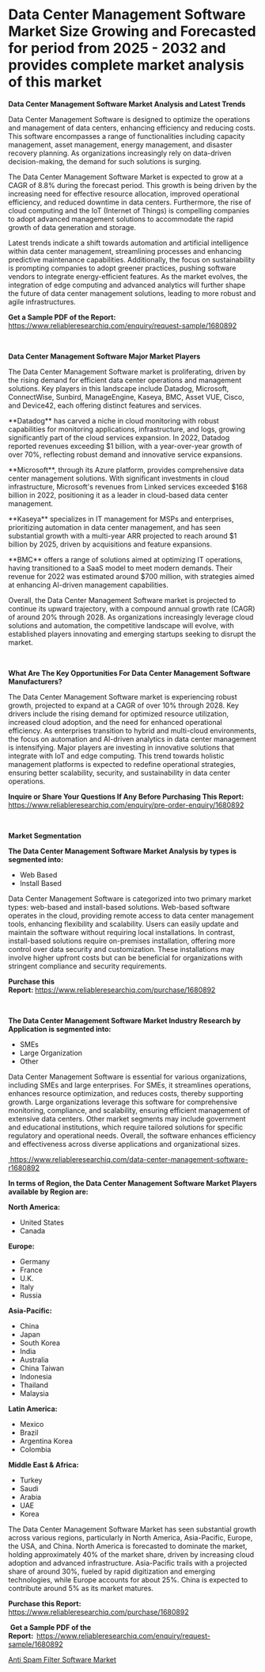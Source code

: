 <p><h1>Data Center Management Software Market Size Growing and Forecasted for period from 2025 - 2032 and provides complete market analysis of this market</h1></p><p><strong>Data Center Management Software Market Analysis and Latest Trends</strong></p>
<p><p>Data Center Management Software is designed to optimize the operations and management of data centers, enhancing efficiency and reducing costs. This software encompasses a range of functionalities including capacity management, asset management, energy management, and disaster recovery planning. As organizations increasingly rely on data-driven decision-making, the demand for such solutions is surging.</p><p>The Data Center Management Software Market is expected to grow at a CAGR of 8.8% during the forecast period. This growth is being driven by the increasing need for effective resource allocation, improved operational efficiency, and reduced downtime in data centers. Furthermore, the rise of cloud computing and the IoT (Internet of Things) is compelling companies to adopt advanced management solutions to accommodate the rapid growth of data generation and storage.</p><p>Latest trends indicate a shift towards automation and artificial intelligence within data center management, streamlining processes and enhancing predictive maintenance capabilities. Additionally, the focus on sustainability is prompting companies to adopt greener practices, pushing software vendors to integrate energy-efficient features. As the market evolves, the integration of edge computing and advanced analytics will further shape the future of data center management solutions, leading to more robust and agile infrastructures.</p></p>
<p><strong>Get a Sample PDF of the Report:&nbsp;</strong> <a href="https://www.reliableresearchiq.com/enquiry/request-sample/1680892?utm_campaign=3259&utm_medium=2&utm_source=Github&utm_content=ia&utm_term=09032025&utm_id=data-center-management-software">https://www.reliableresearchiq.com/enquiry/request-sample/1680892</a></p>
<p>&nbsp;</p>
<p><strong>Data Center Management Software Major Market Players</strong></p>
<p><p>The Data Center Management Software market is proliferating, driven by the rising demand for efficient data center operations and management solutions. Key players in this landscape include Datadog, Microsoft, ConnectWise, Sunbird, ManageEngine, Kaseya, BMC, Asset VUE, Cisco, and Device42, each offering distinct features and services.</p><p>**Datadog** has carved a niche in cloud monitoring with robust capabilities for monitoring applications, infrastructure, and logs, growing significantly part of the cloud services expansion. In 2022, Datadog reported revenues exceeding $1 billion, with a year-over-year growth of over 70%, reflecting robust demand and innovative service expansions.</p><p>**Microsoft**, through its Azure platform, provides comprehensive data center management solutions. With significant investments in cloud infrastructure, Microsoft's revenues from Linked services exceeded $168 billion in 2022, positioning it as a leader in cloud-based data center management.</p><p>**Kaseya** specializes in IT management for MSPs and enterprises, prioritizing automation in data center management, and has seen substantial growth with a multi-year ARR projected to reach around $1 billion by 2025, driven by acquisitions and feature expansions.</p><p>**BMC** offers a range of solutions aimed at optimizing IT operations, having transitioned to a SaaS model to meet modern demands. Their revenue for 2022 was estimated around $700 million, with strategies aimed at enhancing AI-driven management capabilities.</p><p>Overall, the Data Center Management Software market is projected to continue its upward trajectory, with a compound annual growth rate (CAGR) of around 20% through 2028. As organizations increasingly leverage cloud solutions and automation, the competitive landscape will evolve, with established players innovating and emerging startups seeking to disrupt the market.</p></p>
<p>&nbsp;</p>
<p><strong>What Are The Key Opportunities For Data Center Management Software Manufacturers?</strong></p>
<p><p>The Data Center Management Software market is experiencing robust growth, projected to expand at a CAGR of over 10% through 2028. Key drivers include the rising demand for optimized resource utilization, increased cloud adoption, and the need for enhanced operational efficiency. As enterprises transition to hybrid and multi-cloud environments, the focus on automation and AI-driven analytics in data center management is intensifying. Major players are investing in innovative solutions that integrate with IoT and edge computing. This trend towards holistic management platforms is expected to redefine operational strategies, ensuring better scalability, security, and sustainability in data center operations.</p></p>
<p><strong>Inquire or Share Your Questions If Any Before Purchasing This Report:</strong> <a href="https://www.reliableresearchiq.com/enquiry/pre-order-enquiry/1680892?utm_campaign=3259&utm_medium=2&utm_source=Github&utm_content=ia&utm_term=09032025&utm_id=data-center-management-software">https://www.reliableresearchiq.com/enquiry/pre-order-enquiry/1680892</a></p>
<p>&nbsp;</p>
<p><strong>Market Segmentation</strong></p>
<p><strong>The Data Center Management Software Market Analysis by types is segmented into:</strong></p>
<p><ul><li>Web Based</li><li>Install Based</li></ul></p>
<p><p>Data Center Management Software is categorized into two primary market types: web-based and install-based solutions. Web-based software operates in the cloud, providing remote access to data center management tools, enhancing flexibility and scalability. Users can easily update and maintain the software without requiring local installations. In contrast, install-based solutions require on-premises installation, offering more control over data security and customization. These installations may involve higher upfront costs but can be beneficial for organizations with stringent compliance and security requirements.</p></p>
<p><strong>Purchase this Report:&nbsp;</strong><a href="https://www.reliableresearchiq.com/purchase/1680892?utm_campaign=3259&utm_medium=2&utm_source=Github&utm_content=ia&utm_term=09032025&utm_id=data-center-management-software">https://www.reliableresearchiq.com/purchase/1680892</a></p>
<p>&nbsp;</p>
<p><strong>The Data Center Management Software Market Industry Research by Application is segmented into:</strong></p>
<p><ul><li>SMEs</li><li>Large Organization</li><li>Other</li></ul></p>
<p><p>Data Center Management Software is essential for various organizations, including SMEs and large enterprises. For SMEs, it streamlines operations, enhances resource optimization, and reduces costs, thereby supporting growth. Large organizations leverage this software for comprehensive monitoring, compliance, and scalability, ensuring efficient management of extensive data centers. Other market segments may include government and educational institutions, which require tailored solutions for specific regulatory and operational needs. Overall, the software enhances efficiency and effectiveness across diverse applications and organizational sizes.</p></p>
<p><a href="https://www.reliableresearchiq.com/data-center-management-software-r1680892?utm_campaign=3259&utm_medium=2&utm_source=Github&utm_content=ia&utm_term=09032025&utm_id=data-center-management-software">&nbsp;https://www.reliableresearchiq.com/data-center-management-software-r1680892</a></p>
<p><strong>In terms of Region, the Data Center Management Software Market Players available by Region are:</strong></p>
<p>
    <p> <strong> North America: </strong>
        <ul>
            <li>United States</li>
            <li>Canada</li>
        </ul>
        </p> 
    <p> <strong> Europe: </strong>
        <ul>
            <li>Germany</li>
            <li>France</li>
            <li>U.K.</li>
            <li>Italy</li>
            <li>Russia</li>
        </ul>
        </p> 
    <p> <strong> Asia-Pacific: </strong>
        <ul>
            <li>China</li>
            <li>Japan</li>
            <li>South Korea</li>
            <li>India</li>
            <li>Australia</li>
            <li>China Taiwan</li>
            <li>Indonesia</li>
            <li>Thailand</li>
            <li>Malaysia</li>
        </ul>
        </p> 
    <p> <strong> Latin America: </strong>
        <ul>
            <li>Mexico</li>
            <li>Brazil</li>
            <li>Argentina Korea</li>
            <li>Colombia</li>
        </ul>
        </p> 
    <p> <strong> Middle East & Africa: </strong>
        <ul>
            <li>Turkey</li>
            <li>Saudi</li>
            <li>Arabia</li>
            <li>UAE</li>
            <li>Korea</li>
        </ul>
    </p>
    </p>
<p><p>The Data Center Management Software Market has seen substantial growth across various regions, particularly in North America, Asia-Pacific, Europe, the USA, and China. North America is forecasted to dominate the market, holding approximately 40% of the market share, driven by increasing cloud adoption and advanced infrastructure. Asia-Pacific trails with a projected share of around 30%, fueled by rapid digitization and emerging technologies, while Europe accounts for about 25%. China is expected to contribute around 5% as its market matures.</p></p>
<p><strong>Purchase this Report: </strong><a href="https://www.reliableresearchiq.com/purchase/1680892?utm_campaign=3259&utm_medium=2&utm_source=Github&utm_content=ia&utm_term=09032025&utm_id=data-center-management-software">https://www.reliableresearchiq.com/purchase/1680892</a></p>
<p>&nbsp;<strong>Get a Sample PDF of the Report:&nbsp;&nbsp;</strong><a href="https://www.reliableresearchiq.com/enquiry/request-sample/1680892?utm_campaign=3259&utm_medium=2&utm_source=Github&utm_content=ia&utm_term=09032025&utm_id=data-center-management-software">https://www.reliableresearchiq.com/enquiry/request-sample/1680892</a></p>
<p><strong></strong></p>
<p><p><a href="https://github.com/denbelnmer50/Market-Research-Report-List-1/blob/main/anti-spam-filter-software-market.md?utm_campaign=3259&utm_medium=2&utm_source=Github&utm_content=ia&utm_term=09032025&utm_id=data-center-management-software">Anti Spam Filter Software Market</a></p></p>
